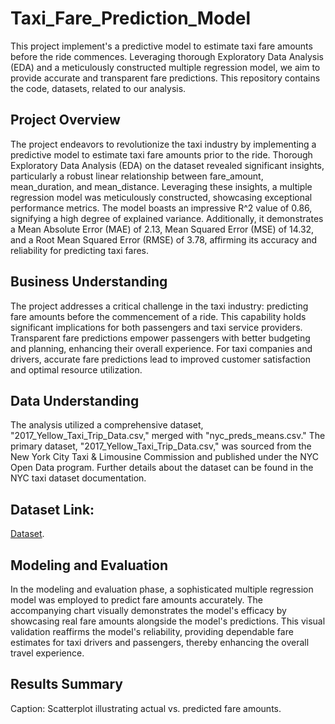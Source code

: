 # Taxi_Fare_Prediction_Model
This project implement's a predictive model to estimate taxi fare amounts before the ride commences. Leveraging thorough Exploratory Data Analysis (EDA) and a meticulously constructed multiple regression model, we aim to provide accurate and transparent fare predictions. This repository contains the code, datasets, related to our analysis.

## Project Overview
The project endeavors to revolutionize the taxi industry by implementing a predictive model to estimate taxi fare amounts prior to the ride. Thorough Exploratory Data Analysis (EDA) on the dataset revealed significant insights, particularly a robust linear relationship between fare_amount, mean_duration, and mean_distance. Leveraging these insights, a multiple regression model was meticulously constructed, showcasing exceptional performance metrics. The model boasts an impressive R^2 value of 0.86, signifying a high degree of explained variance. Additionally, it demonstrates a Mean Absolute Error (MAE) of 2.13, Mean Squared Error (MSE) of 14.32, and a Root Mean Squared Error (RMSE) of 3.78, affirming its accuracy and reliability for predicting taxi fares.

## Business Understanding
The project addresses a critical challenge in the taxi industry: predicting fare amounts before the commencement of a ride. This capability holds significant implications for both passengers and taxi service providers. Transparent fare predictions empower passengers with better budgeting and planning, enhancing their overall experience. For taxi companies and drivers, accurate fare predictions lead to improved customer satisfaction and optimal resource utilization.

## Data Understanding
The analysis utilized a comprehensive dataset, "2017_Yellow_Taxi_Trip_Data.csv," merged with "nyc_preds_means.csv." The primary dataset, "2017_Yellow_Taxi_Trip_Data.csv," was sourced from the New York City Taxi & Limousine Commission and published under the NYC Open Data program. Further details about the dataset can be found in the NYC taxi dataset documentation.

## Dataset Link:
[Dataset](https://data.cityofnewyork.us/Transportation/2017-Yellow-Taxi-Trip-Data/biws-g3hs).

## Modeling and Evaluation
In the modeling and evaluation phase, a sophisticated multiple regression model was employed to predict fare amounts accurately. The accompanying chart visually demonstrates the model's efficacy by showcasing real fare amounts alongside the model's predictions. This visual validation reaffirms the model's reliability, providing dependable fare estimates for taxi drivers and passengers, thereby enhancing the overall travel experience.

## Results Summary

Caption: Scatterplot illustrating actual vs. predicted fare amounts.


